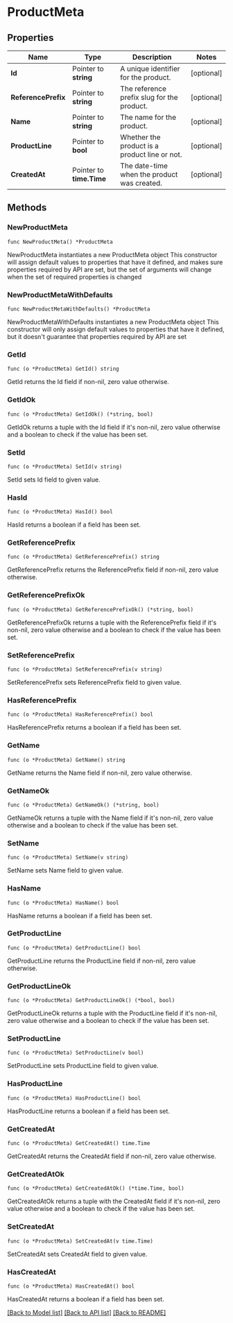 # ProductMeta

## Properties

Name | Type | Description | Notes
------------ | ------------- | ------------- | -------------
**Id** | Pointer to **string** | A unique identifier for the product. | [optional] 
**ReferencePrefix** | Pointer to **string** | The reference prefix slug for the product. | [optional] 
**Name** | Pointer to **string** | The name for the product. | [optional] 
**ProductLine** | Pointer to **bool** | Whether the product is a product line or not. | [optional] 
**CreatedAt** | Pointer to **time.Time** | The date-time when the product was created. | [optional] 

## Methods

### NewProductMeta

`func NewProductMeta() *ProductMeta`

NewProductMeta instantiates a new ProductMeta object
This constructor will assign default values to properties that have it defined,
and makes sure properties required by API are set, but the set of arguments
will change when the set of required properties is changed

### NewProductMetaWithDefaults

`func NewProductMetaWithDefaults() *ProductMeta`

NewProductMetaWithDefaults instantiates a new ProductMeta object
This constructor will only assign default values to properties that have it defined,
but it doesn't guarantee that properties required by API are set

### GetId

`func (o *ProductMeta) GetId() string`

GetId returns the Id field if non-nil, zero value otherwise.

### GetIdOk

`func (o *ProductMeta) GetIdOk() (*string, bool)`

GetIdOk returns a tuple with the Id field if it's non-nil, zero value otherwise
and a boolean to check if the value has been set.

### SetId

`func (o *ProductMeta) SetId(v string)`

SetId sets Id field to given value.

### HasId

`func (o *ProductMeta) HasId() bool`

HasId returns a boolean if a field has been set.

### GetReferencePrefix

`func (o *ProductMeta) GetReferencePrefix() string`

GetReferencePrefix returns the ReferencePrefix field if non-nil, zero value otherwise.

### GetReferencePrefixOk

`func (o *ProductMeta) GetReferencePrefixOk() (*string, bool)`

GetReferencePrefixOk returns a tuple with the ReferencePrefix field if it's non-nil, zero value otherwise
and a boolean to check if the value has been set.

### SetReferencePrefix

`func (o *ProductMeta) SetReferencePrefix(v string)`

SetReferencePrefix sets ReferencePrefix field to given value.

### HasReferencePrefix

`func (o *ProductMeta) HasReferencePrefix() bool`

HasReferencePrefix returns a boolean if a field has been set.

### GetName

`func (o *ProductMeta) GetName() string`

GetName returns the Name field if non-nil, zero value otherwise.

### GetNameOk

`func (o *ProductMeta) GetNameOk() (*string, bool)`

GetNameOk returns a tuple with the Name field if it's non-nil, zero value otherwise
and a boolean to check if the value has been set.

### SetName

`func (o *ProductMeta) SetName(v string)`

SetName sets Name field to given value.

### HasName

`func (o *ProductMeta) HasName() bool`

HasName returns a boolean if a field has been set.

### GetProductLine

`func (o *ProductMeta) GetProductLine() bool`

GetProductLine returns the ProductLine field if non-nil, zero value otherwise.

### GetProductLineOk

`func (o *ProductMeta) GetProductLineOk() (*bool, bool)`

GetProductLineOk returns a tuple with the ProductLine field if it's non-nil, zero value otherwise
and a boolean to check if the value has been set.

### SetProductLine

`func (o *ProductMeta) SetProductLine(v bool)`

SetProductLine sets ProductLine field to given value.

### HasProductLine

`func (o *ProductMeta) HasProductLine() bool`

HasProductLine returns a boolean if a field has been set.

### GetCreatedAt

`func (o *ProductMeta) GetCreatedAt() time.Time`

GetCreatedAt returns the CreatedAt field if non-nil, zero value otherwise.

### GetCreatedAtOk

`func (o *ProductMeta) GetCreatedAtOk() (*time.Time, bool)`

GetCreatedAtOk returns a tuple with the CreatedAt field if it's non-nil, zero value otherwise
and a boolean to check if the value has been set.

### SetCreatedAt

`func (o *ProductMeta) SetCreatedAt(v time.Time)`

SetCreatedAt sets CreatedAt field to given value.

### HasCreatedAt

`func (o *ProductMeta) HasCreatedAt() bool`

HasCreatedAt returns a boolean if a field has been set.


[[Back to Model list]](../README.md#documentation-for-models) [[Back to API list]](../README.md#documentation-for-api-endpoints) [[Back to README]](../README.md)


